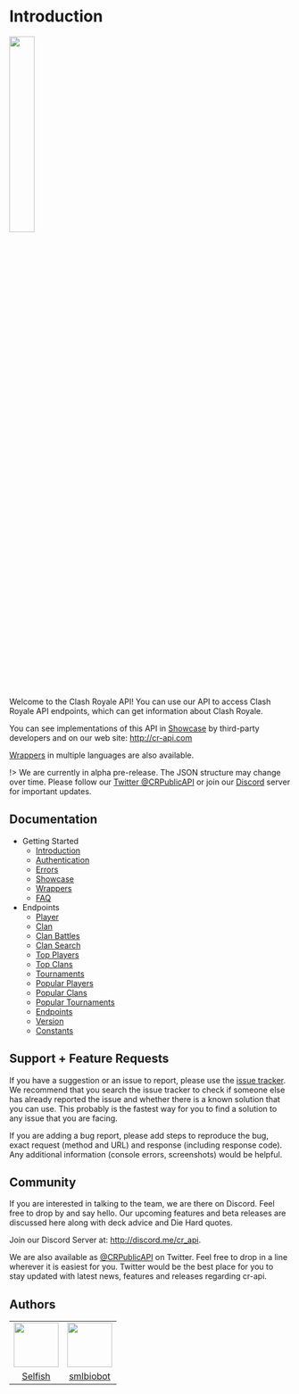 # Introduction

<img width="30%" height="30%" src="https://raw.githubusercontent.com/cr-api/cr-api-docs/master/docs/img/cr-api-logo-b.png">

Welcome to the Clash Royale API! You can use our API to access Clash Royale API endpoints, which can get information about Clash Royale.

You can see implementations of this API in [Showcase](/showcase) by third-party developers and on our web site: http://cr-api.com

[Wrappers](/wrappers) in multiple languages are also available.

!> We are currently in alpha pre-release. The JSON structure may change over time. Please follow our [Twitter @CRPublicAPI](http://twitter.com/CRPublicAPI) or join our [Discord](http://discord.me/cr_api) server for important updates.

## Documentation

- Getting Started
    - [Introduction](/)
    - [Authentication](/authentication)
    - [Errors](/errors)
    - [Showcase](/showcase)
    - [Wrappers](/wrappers)
    - [FAQ](/faq)
- Endpoints
    - [Player](/endpoints/player)
    - [Clan](/endpoints/clan)
    - [Clan Battles](/endpoints/clan_battles)
    - [Clan Search](/endpoints/clan_search)
    - [Top Players](/endpoints/top_players)
    - [Top Clans](/endpoints/top_clans)
    - [Tournaments](/endpoints/tournaments)
    - [Popular Players](/endpoints/popular_players)
    - [Popular Clans](/endpoints/popular_clans)
    - [Popular Tournaments](/endpoints/popular_tournaments)
    - [Endpoints](/endpoints/endpoints)
    - [Version](/endpoints/version)
    - [Constants](/endpoints/constants)



## Support + Feature Requests

If you have a suggestion or an issue to report, please use the [issue tracker](https://github.com/cr-api/cr-api/issues). We recommend that you search the issue tracker to check if someone else has already reported the issue and whether there is a known solution that you can use. This probably is the fastest way for you to find a solution to any issue that you are facing.

If you are adding a bug report, please add steps to reproduce the bug, exact request (method and URL) and response (including response code). Any additional information (console errors, screenshots) would be helpful.

## Community

If you are interested in talking to the team, we are there on Discord. Feel free to drop by and say hello. Our upcoming features and beta releases are discussed here along with deck advice and Die Hard quotes.

Join our Discord Server at: http://discord.me/cr_api.

We are also available as [@CRPublicAPI](http://twitter.com/CRPublicAPI) on Twitter. Feel free to drop in a line wherever it is easiest for you. Twitter would be the best place for you to stay updated with latest news, features and releases regarding cr-api.

## Authors

<table>
<tr>
<td><a target="_blank" href="https://github.com/selfish"><img src="https://avatars0.githubusercontent.com/u/7327741" height=80px"></a></td>
<td><a target="_blank" href="https://github.com/smlbiobot"><img src="https://avatars1.githubusercontent.com/u/25040297" height=80px"></a></td>
</tr>
<tr>
<td align="center"><a target="_blank" href="https://github.com/selfish">Selfish</a></td>
<td align="center"><a target="_blank" href="https://github.com/smlbiobot">smlbiobot</a></td>
</tr>
</table>

